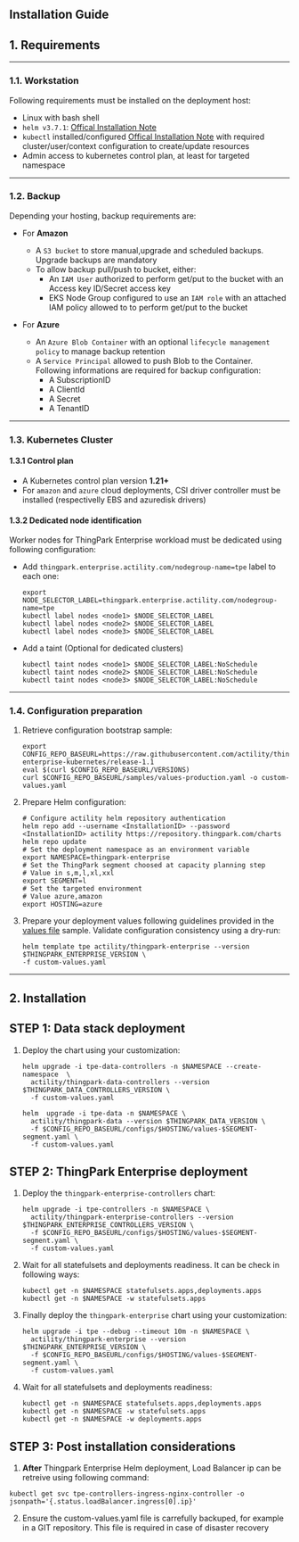 ## Installation Guide
## 1. Requirements
---
### 1.1. Workstation
Following requirements must be installed on the deployment host:
- Linux with bash shell
- `helm v3.7.1`: [Offical Installation Note](https://helm.sh/docs/intro/install/)
- `kubectl` installed/configured [Offical Installation Note](https://kubernetes.io/docs/tasks/tools/install-kubectl-linux/) with required cluster/user/context configuration to create/update resources
- Admin access to kubernetes control plan, at least for targeted namespace

---
### 1.2. Backup
Depending your hosting, backup requirements are:
- For **Amazon**
  - A `S3 bucket` to store manual,upgrade and scheduled backups. Upgrade backups are mandatory
  - To allow backup pull/push to bucket, either:
    - An `IAM User` authorized to perform get/put to the bucket with an Access key ID/Secret access key
    - EKS Node Group configured to use an `IAM role` with an attached IAM policy allowed to to perform get/put to the bucket

- For **Azure**
  - An `Azure Blob Container` with an optional `lifecycle management policy` to manage backup retention
  - A `Service Principal` allowed to push Blob to the Container. Following informations are required for backup configuration:
    - A SubscriptionID
    - A ClientId
    - A Secret
    - A TenantID

---
### 1.3. Kubernetes Cluster
#### 1.3.1 Control plan
- A Kubernetes control plan version **1.21+**
- For `amazon` and `azure` cloud deployments, CSI driver controller must be installed (respectivelly EBS and azuredisk drivers)

#### 1.3.2 Dedicated node identification

Worker nodes for ThingPark Enterprise workload must be dedicated using following configuration:
- Add  `thingpark.enterprise.actility.com/nodegroup-name=tpe` label to each one:
  ```shell
  export NODE_SELECTOR_LABEL=thingpark.enterprise.actility.com/nodegroup-name=tpe
  kubectl label nodes <node1> $NODE_SELECTOR_LABEL
  kubectl label nodes <node2> $NODE_SELECTOR_LABEL
  kubectl label nodes <node3> $NODE_SELECTOR_LABEL
  ```
- Add a taint (Optional for dedicated clusters)
  ```shell
  kubectl taint nodes <node1> $NODE_SELECTOR_LABEL:NoSchedule
  kubectl taint nodes <node2> $NODE_SELECTOR_LABEL:NoSchedule
  kubectl taint nodes <node3> $NODE_SELECTOR_LABEL:NoSchedule
  ```
---
### 1.4. Configuration preparation
1. Retrieve configuration bootstrap sample:
    ```shell 
    export CONFIG_REPO_BASEURL=https://raw.githubusercontent.com/actility/thingpark-enterprise-kubernetes/release-1.1
    eval $(curl $CONFIG_REPO_BASEURL/VERSIONS)
    curl $CONFIG_REPO_BASEURL/samples/values-production.yaml -o custom-values.yaml
    ```

2. Prepare Helm configuration:
    ```shell   
    # Configure actility helm repository authentication
    helm repo add --username <InstallationID> --password <InstallationID> actility https://repository.thingpark.com/charts
    helm repo update
    # Set the deployment namespace as an environment variable
    export NAMESPACE=thingpark-enterprise
    # Set the ThingPark segment choosed at capacity planning step
    # Value in s,m,l,xl,xxl
    export SEGMENT=l
    # Set the targeted environment
    # Value azure,amazon
    export HOSTING=azure
    ```
  
3. Prepare your deployment values following guidelines provided in the [values file](../../samples/values-production.yaml) sample. Validate configuration consistency using a dry-run:
    ```shell 
    helm template tpe actility/thingpark-enterprise --version $THINGPARK_ENTERPRISE_VERSION \
    -f custom-values.yaml
    ```
---
## 2. Installation

## STEP 1: Data stack deployment

1. Deploy the chart using your customization:
    ```shell
    helm upgrade -i tpe-data-controllers -n $NAMESPACE --create-namespace  \
      actility/thingpark-data-controllers --version $THINGPARK_DATA_CONTROLLERS_VERSION \
      -f custom-values.yaml

    helm  upgrade -i tpe-data -n $NAMESPACE \
      actility/thingpark-data --version $THINGPARK_DATA_VERSION \
      -f $CONFIG_REPO_BASEURL/configs/$HOSTING/values-$SEGMENT-segment.yaml \
      -f custom-values.yaml
    ```
## STEP 2: ThingPark Enterprise deployment
1. Deploy the `thingpark-enterprise-controllers` chart:
    ```shell
    helm upgrade -i tpe-controllers -n $NAMESPACE \
      actility/thingpark-enterprise-controllers --version $THINGPARK_ENTERPRISE_CONTROLLERS_VERSION \
      -f $CONFIG_REPO_BASEURL/configs/$HOSTING/values-$SEGMENT-segment.yaml \
      -f custom-values.yaml
    ```
2. Wait for all statefulsets and deployments readiness. It can be check in following ways:

    ```shell
    kubectl get -n $NAMESPACE statefulsets.apps,deployments.apps
    kubectl get -n $NAMESPACE -w statefulsets.apps
    ```

3. Finally deploy the `thingpark-enterprise` chart using your customization:
    ```shell
    helm upgrade -i tpe --debug --timeout 10m -n $NAMESPACE \
      actility/thingpark-enterprise --version $THINGPARK_ENTERPRISE_VERSION \
      -f $CONFIG_REPO_BASEURL/configs/$HOSTING/values-$SEGMENT-segment.yaml \
      -f custom-values.yaml
    ```
4. Wait for all statefulsets and deployments readiness:

    ```shell
    kubectl get -n $NAMESPACE statefulsets.apps,deployments.apps
    kubectl get -n $NAMESPACE -w statefulsets.apps
    kubectl get -n $NAMESPACE -w deployments.apps
    ```

## STEP 3: Post installation considerations

1. **After** Thingpark Enterprise Helm deployment, Load Balancer ip can be retreive using following command:
```shell
kubectl get svc tpe-controllers-ingress-nginx-controller -o jsonpath='{.status.loadBalancer.ingress[0].ip}'
```
2. Ensure the custom-values.yaml file is carrefully backuped, for example in a GIT repository. This file is required in case of disaster recovery
